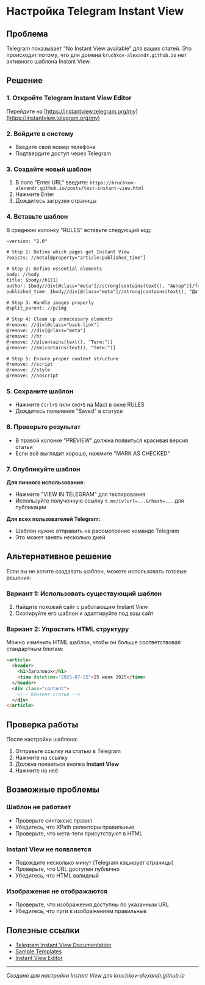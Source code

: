 # Настройка Telegram Instant View

## Проблема

Telegram показывает "No Instant View available" для ваших статей. Это происходит потому, что для домена `kruchkov-alexandr.github.io` нет активного шаблона Instant View.

## Решение

### 1. Откройте Telegram Instant View Editor

Перейдите на [https://instantview.telegram.org/my](https://instantview.telegram.org/my)

### 2. Войдите в систему

- Введите свой номер телефона
- Подтвердите доступ через Telegram

### 3. Создайте новый шаблон

1. В поле "Enter URL" введите: `https://kruchkov-alexandr.github.io/posts/test-instant-view.html`
2. Нажмите Enter
3. Дождитесь загрузки страницы

### 4. Вставьте шаблон

В среднюю колонку "RULES" вставьте следующий код:

```xml
~version: "2.0"

# Step 1: Define which pages get Instant View
?exists: //meta[@property="article:published_time"]

# Step 2: Define essential elements
body: //body
title: $body//h1[1]
author: $body//div[@class="meta"]//strong[contains(text(), "Автор")]/following-sibling::text()[1]
published_time: $body//div[@class="meta"]//strong[contains(text(), "Дата")]/following-sibling::text()[1]

# Step 3: Handle images properly
@split_parent: //p/img

# Step 4: Clean up unnecessary elements
@remove: //div[@class="back-link"]
@remove: //div[@class="meta"]
@remove: //hr
@remove: //p[contains(text(), "Теги:")]
@remove: //em[contains(text(), "Теги:")]

# Step 5: Ensure proper content structure
@remove: //script
@remove: //style
@remove: //noscript
```

### 5. Сохраните шаблон

- Нажмите `Ctrl+S` (или `Cmd+S` на Mac) в окне RULES
- Дождитесь появления "Saved" в статусе

### 6. Проверьте результат

- В правой колонке "PREVIEW" должна появиться красивая версия статьи
- Если всё выглядит хорошо, нажмите "MARK AS CHECKED"

### 7. Опубликуйте шаблон

**Для личного использования:**
- Нажмите "VIEW IN TELEGRAM" для тестирования
- Используйте полученную ссылку `t.me/iv?url=...&rhash=...` для публикации

**Для всех пользователей Telegram:**
- Шаблон нужно отправить на рассмотрение команде Telegram
- Это может занять несколько дней

## Альтернативное решение

Если вы не хотите создавать шаблон, можете использовать готовые решения:

### Вариант 1: Использовать существующий шаблон

1. Найдите похожий сайт с работающим Instant View
2. Скопируйте его шаблон и адаптируйте под ваш сайт

### Вариант 2: Упростить HTML структуру

Можно изменить HTML шаблон, чтобы он больше соответствовал стандартным блогам:

```html
<article>
  <header>
    <h1>Заголовок</h1>
    <time datetime="2025-07-25">25 июля 2025</time>
  </header>
  <div class="content">
    <!-- Контент статьи -->
  </div>
</article>
```

## Проверка работы

После настройки шаблона:

1. Отправьте ссылку на статью в Telegram
2. Нажмите на ссылку
3. Должна появиться кнопка **Instant View**
4. Нажмите на неё

## Возможные проблемы

### Шаблон не работает
- Проверьте синтаксис правил
- Убедитесь, что XPath селекторы правильные
- Проверьте, что мета-теги присутствуют в HTML

### Instant View не появляется
- Подождите несколько минут (Telegram кэширует страницы)
- Проверьте, что URL доступен публично
- Убедитесь, что HTML валидный

### Изображения не отображаются
- Проверьте, что изображения доступны по указанным URL
- Убедитесь, что пути к изображениям правильные

## Полезные ссылки

- [Telegram Instant View Documentation](https://instantview.telegram.org/docs)
- [Sample Templates](https://instantview.telegram.org/samples)
- [Instant View Editor](https://instantview.telegram.org/my)

---

*Создано для настройки Instant View для kruchkov-alexandr.github.io* 